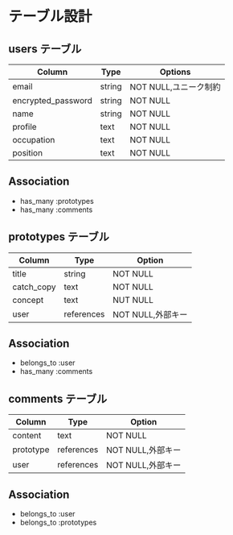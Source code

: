 # テーブル設計

## users テーブル

| Column             | Type   | Options             |
---------------------|--------|---------------------|
| email              | string | NOT NULL,ユニーク制約 |
| encrypted_password | string | NOT NULL            |
| name               | string | NOT NULL            |
| profile            | text   | NOT NULL            |
| occupation         | text   | NOT NULL            |
| position           | text   | NOT NULL            |

## Association
- has_many :prototypes
- has_many :comments


## prototypes テーブル

| Column      | Type       | Option          |
--------------|------------|-----------------|
| title       | string     | NOT NULL        |
| catch_copy  | text       | NOT NULL        |
| concept     | text       | NUT NULL        |
| user        | references | NOT NULL,外部キー |

## Association
- belongs_to :user
- has_many :comments


## comments テーブル

| Column      | Type       | Option           |
--------------|------------|------------------|
| content     | text       | NOT NULL         |
| prototype   | references | NOT NULL,外部キー |
| user        | references | NOT NULL,外部キー |

## Association
- belongs_to :user
- belongs_to :prototypes